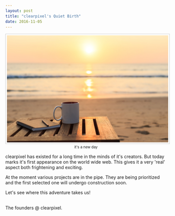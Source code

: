```yaml
---
layout: post
title: "clearpixel's Quiet Birth"
date: 2016-11-05
---
```

<p style="text-align: center; font-size: 0.8em">
    <img src="/images/001.jpg" align="bottom" style="border: thin solid #ccc; padding: 4px;"><br>
    it's  a new day
</p>

clearpixel has existed for a long time in the minds of it's creators. But today marks it's first appearance on the world wide web.
This gives it a very 'real' aspect both frightening and exciting.

At the moment various projects are in the pipe. They are being prioritized and the first selected one will undergo construction soon.

Let's see where this adventure takes us!
<br>
<br>
<p class="signature">
  The founders @ clearpixel.
</p>

